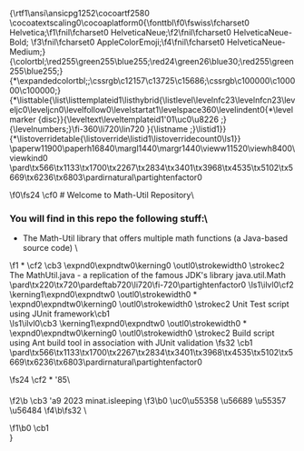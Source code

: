 {\rtf1\ansi\ansicpg1252\cocoartf2580
\cocoatextscaling0\cocoaplatform0{\fonttbl\f0\fswiss\fcharset0 Helvetica;\f1\fnil\fcharset0 HelveticaNeue;\f2\fnil\fcharset0 HelveticaNeue-Bold;
\f3\fnil\fcharset0 AppleColorEmoji;\f4\fnil\fcharset0 HelveticaNeue-Medium;}
{\colortbl;\red255\green255\blue255;\red24\green26\blue30;\red255\green255\blue255;}
{\*\expandedcolortbl;;\cssrgb\c12157\c13725\c15686;\cssrgb\c100000\c100000\c100000;}
{\*\listtable{\list\listtemplateid1\listhybrid{\listlevel\levelnfc23\levelnfcn23\leveljc0\leveljcn0\levelfollow0\levelstartat1\levelspace360\levelindent0{\*\levelmarker \{disc\}}{\leveltext\leveltemplateid1\'01\uc0\u8226 ;}{\levelnumbers;}\fi-360\li720\lin720 }{\listname ;}\listid1}}
{\*\listoverridetable{\listoverride\listid1\listoverridecount0\ls1}}
\paperw11900\paperh16840\margl1440\margr1440\vieww11520\viewh8400\viewkind0
\pard\tx566\tx1133\tx1700\tx2267\tx2834\tx3401\tx3968\tx4535\tx5102\tx5669\tx6236\tx6803\pardirnatural\partightenfactor0

\f0\fs24 \cf0 # Welcome to Math-Util Repository\
### You will find in this repo the following stuff:\
* The Math-Util library that offers multiple math functions (a Java-based source code) \

\f1 * \cf2 \cb3 \expnd0\expndtw0\kerning0
\outl0\strokewidth0 \strokec2 The MathUtil.java - a replication of the famous JDK's library java.util.Math\
\pard\tx220\tx720\pardeftab720\li720\fi-720\partightenfactor0
\ls1\ilvl0\cf2 \kerning1\expnd0\expndtw0 \outl0\strokewidth0 * \expnd0\expndtw0\kerning0
\outl0\strokewidth0 \strokec2 Unit Test script using JUnit framework\cb1 \
\ls1\ilvl0\cb3 \kerning1\expnd0\expndtw0 \outl0\strokewidth0 * \expnd0\expndtw0\kerning0
\outl0\strokewidth0 \strokec2 Build script using Ant build tool in association with JUnit validation
\fs32 \cb1 \
\pard\tx566\tx1133\tx1700\tx2267\tx2834\tx3401\tx3968\tx4535\tx5102\tx5669\tx6236\tx6803\pardirnatural\partightenfactor0

\fs24 \cf2 * \'85\
#### 
\f2\b \cb3 \'a9 2023 minat.isleeping 
\f3\b0 \uc0\u55358 \u56689 \u55357 \u56484 
\f4\b\fs32 \

\f1\b0 \cb1 \
}